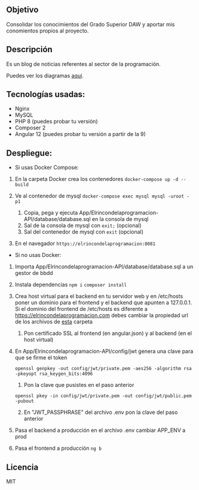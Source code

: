 ## Objetivo
Consolidar los conocimientos del Grado Superior DAW y aportar mis conomientos propios
al proyecto.

## Descripción
Es un blog de noticias referentes al sector de la programación.

Puedes ver los diagramas [aquí](https://github.com/Pacorb94/ProyectoDAW/blob/master/Diagramas/).

## Tecnologías usadas:
* Nginx 
* MySQL
* PHP 8 (puedes probar tu versión)
* Composer 2
* Angular 12 (puedes probar tu versión a partir de la 9)

## Despliegue:
* Si usas Docker Compose:
 1. En la carpeta Docker crea los contenedores `docker-compose up -d --build`
 2. Ve al contenedor de mysql `docker-compose exec mysql mysql -uroot -p1`
      
    1. Copia, pega y ejecuta App/Elrincondelaprogramacion-API/database/database.sql en la consola de mysql
    2. Sal de la consola de mysql con `exit;` (opcional)
    3. Sal del contenedor de mysql con `exit` (opcional)

 3. En el navegador `https://elrincondelaprogramacion:8081`

* Si no usas Docker:
 1. Importa App/Elrincondelaprogramacion-API/database/database.sql a un gestor de bbdd
 2. Instala dependencias `npm i` `composer install`
 3. Crea host virtual para el backend en tu servidor web y en /etc/hosts poner un dominio para el frontend y el backend que apunten a 127.0.0.1. Si el dominio del frontend de /etc/hosts es diferente a https://elrincondelaprogramacion.com debes cambiar la propiedad url de los archivos de [esta](https://github.com/Pacorb94/ProyectoDAW/blob/master/App/Elrincondelaprogramacion/src/environments/) carpeta
 
    1. Pon certificado SSL al frontend (en angular.json) y al backend (en el host virtual) 
    
 4. En App/Elrincondelaprogramacion-API/config/jwt genera una clave para que se firme el token

        openssl genpkey -out config/jwt/private.pem -aes256 -algorithm rsa -pkeyopt rsa_keygen_bits:4096

    1. Pon la clave que pusistes en el paso anterior 

      `openssl pkey -in config/jwt/private.pem -out config/jwt/public.pem -pubout`

    2. En "JWT_PASSPHRASE" del archivo .env pon la clave del paso anterior
 5. Pasa el backend a producción en el archivo .env cambiar APP_ENV a prod
 6. Pasa el frontend a producción  `ng b`

## Licencia
MIT